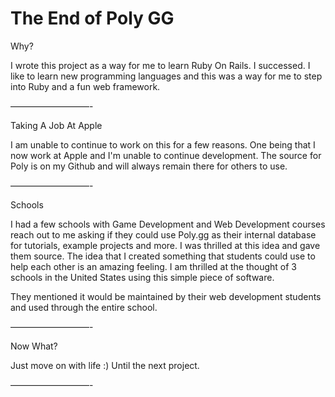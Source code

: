 
The End of Poly GG
==================

Why? 

I wrote this project as a way for me to learn Ruby On Rails. I successed. I like to learn new programming languages and this was a way for me to step into Ruby and a fun web framework. 

—————————-

Taking A Job At Apple

I am unable to continue to work on this for a few reasons. One being that I now work at Apple and I'm unable to continue development. The source for Poly is on my Github and will always remain there for others to use. 

—————————-

Schools

I had a few schools with Game Development and Web Development courses reach out to me asking if they could use Poly.gg as their internal database for tutorials, example projects and more. I was thrilled at this idea and gave them source. The idea that I created something that students could use to help each other is an amazing feeling. I am thrilled at the thought of 3 schools in the United States using this simple piece of software. 

They mentioned it would be maintained by their web development students and used through the entire school.

—————————-

Now What? 

Just move on with life :) Until the next project. 

—————————-
